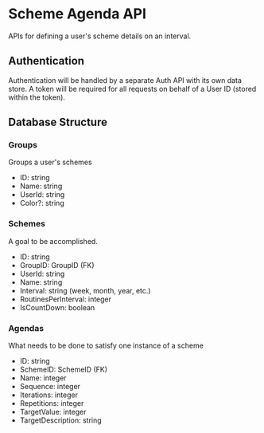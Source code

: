 # Scheme Agenda API
APIs for defining a user's scheme details on an interval.

## Authentication
Authentication will be handled by a separate Auth API with its own data store. A token will be required for all requests on behalf of a User ID (stored within the token).

## Database Structure
### Groups
Groups a user's schemes
* ID: string
* Name: string
* UserId: string
* Color?: string

### Schemes
A goal to be accomplished.
* ID: string
* GroupID: GroupID (FK)
* UserId: string
* Name: string
* Interval: string (week, month, year, etc.)
* RoutinesPerInterval: integer
* IsCountDown: boolean

### Agendas
What needs to be done to satisfy one instance of a scheme 
* ID: string
* SchemeID: SchemeID (FK)
* Name: integer
* Sequence: integer
* Iterations: integer
* Repetitions: integer
* TargetValue: integer
* TargetDescription: string